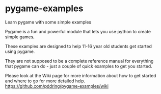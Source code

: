 pygame-examples
===============

Learn pygame with some simple examples

Pygame is a fun and powerful module that lets you use python to create simple games.

These examples are designed to help 11-16 year old students get started using pygame. 

They are not supposed to be a complete reference manual for everything that pygame can do - 
just a couple of quick examples to get you started.

Please look at the Wiki page for more information about how to get started and where to go for more detailed help.
https://github.com/pddring/pygame-examples/wiki
